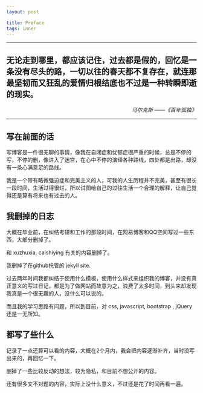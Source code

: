 ```yaml
---
layout: post

title: Preface
tags: inner
---
```


------

## 无论走到哪里，都应该记住，过去都是假的，回忆是一条没有尽头的路，一切以往的春天都不复存在，就连那最坚韧而又狂乱的爱情归根结底也不过是一种转瞬即逝的现实。

<p align="right"><em>马尔克斯 ——《百年孤独》</em></p>


------

## 写在前面的话

写博客是一件很无聊的事情，像我在自闭症和忧郁症很严重的时候，总是不停的写，不停的删，像进入了迷宫，在心中不停的演绎各种路线，四处都是出路，却没有一条心满意足的路线。

我是一个带有略微强迫症和完美主义的人，可我的人生历程并不完美，甚至有很长一段时间，生活过得很烂，所以试图给自己的过往生活一个合理的解释，让自己觉得还是算有将来也有过去的人。

## 我删掉的日志

大概在毕业前，在纠结考研和工作的那段时间，在网易博客和QQ空间写过一些东西，大部分删掉了。

和 xuzhuxia, caishiying 有关的内容删掉了。

我删掉了在github托管的 jekyll site.


过去两年时间我都纠结于使用什么模板，使用什么样式来组织我的博客，并没有真正意义的写过日记，都是为了做网站而故意为之，浪费了太多时间，到头来却发现我真是一个很无趣的人，没什么可以说的。

而且我的学习思路有问题，所以到目前，对 css, javascript, bootstrap , jQuery还是一无所知。

## 都写了些什么

记录了一点还算可以看的内容，大概在2个月内，我会把内容逐渐补齐，当时没写出来的，再回忆一下。

删掉了一些比较反动的想法，较为隐私，和目前不想公开的内容。

还有很多文不对题的内容，实际上没什么意义，不过还是花了时间再看一遍。


